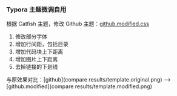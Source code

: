 ### Typora 主题微调自用

根据 Catfish 主题，修改 Github 主题：[github.modified.css](css/github.modified.css)

1. 修改部分字体
2. 增加行间距，包括目录
3. 增加代码块上下距离
4. 增加图片上下距离
5. 去掉链接的下划线

与原效果对比：[github](compare results/template.original.png) --> [github.modified](compare results/template.modified.png)

